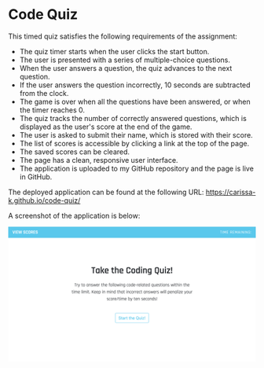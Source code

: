 # Code Quiz

This timed quiz satisfies the following requirements of the assignment: 

- The quiz timer starts when the user clicks the start button.
- The user is presented with a series of multiple-choice questions.
- When the user answers a question, the quiz advances to the next question.
- If the user answers the question incorrectly, 10 seconds are subtracted from the clock.
- The game is over when all the questions have been answered, or when the timer reaches 0.
- The quiz tracks the number of correctly answered questions, which is displayed as the user's score at the end of the game.
- The user is asked to submit their name, which is stored with their score.
- The list of scores is accessible by clicking a link at the top of the page.
- The saved scores can be cleared.
- The page has a clean, responsive user interface.
- The application is uploaded to my GitHub repository and the page is live in GitHub.

The deployed application can be found at the following URL:
https://carissa-k.github.io/code-quiz/

A screenshot of the application is below:

![image](https://raw.githubusercontent.com/carissa-k/code-quiz/main/code-quiz-screenshot.png)
